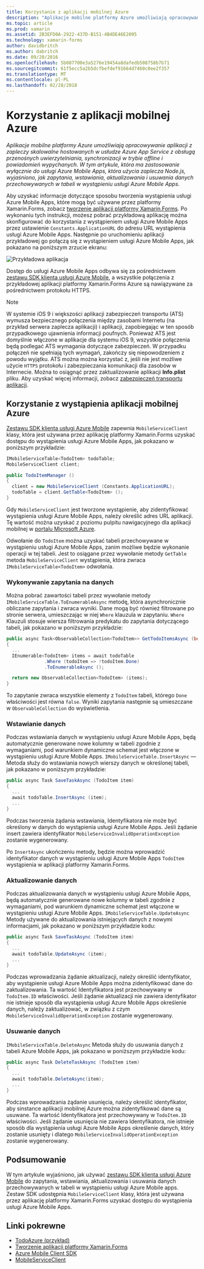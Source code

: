 ```yaml
---
title: Korzystanie z aplikacji mobilnej Azure
description: "Aplikacje mobilne platformy Azure umożliwiają opracowywanie aplikacji z zapleczy skalowalne hostowanych w usłudze Azure App Service z obsługą przenośnych uwierzytelniania, synchronizacji w trybie offline i powiadomień wypychanych. W tym artykule, która ma zastosowanie wyłącznie do usługi Azure Mobile Apps, która użycia zaplecza Node.js, wyjaśniono, jak zapytania, wstawiania, aktualizowania i usuwania danych przechowywanych w tabeli w wystąpieniu usługi Azure Mobile Apps."
ms.topic: article
ms.prod: xamarin
ms.assetid: 2B3EFD0A-2922-437D-B151-4B4DE46E2095
ms.technology: xamarin-forms
author: davidbritch
ms.author: dabritch
ms.date: 09/20/2016
ms.openlocfilehash: 5b087700e3a5276e19454a8dafedb508758b7b71
ms.sourcegitcommit: 61f5ecc5a2b5dcfbefdef91664d7460c0ee2f357
ms.translationtype: MT
ms.contentlocale: pl-PL
ms.lasthandoff: 02/28/2018
---
```

# <a name="consuming-an-azure-mobile-app"></a>Korzystanie z aplikacji mobilnej Azure

_Aplikacje mobilne platformy Azure umożliwiają opracowywanie aplikacji z zapleczy skalowalne hostowanych w usłudze Azure App Service z obsługą przenośnych uwierzytelniania, synchronizacji w trybie offline i powiadomień wypychanych. W tym artykule, która ma zastosowanie wyłącznie do usługi Azure Mobile Apps, która użycia zaplecza Node.js, wyjaśniono, jak zapytania, wstawiania, aktualizowania i usuwania danych przechowywanych w tabeli w wystąpieniu usługi Azure Mobile Apps._

Aby uzyskać informacje dotyczące sposobu tworzenia wystąpienia usługi Azure Mobile Apps, które mogą być używane przez platformy Xamarin.Forms, zobacz [tworzenie aplikacji platformy Xamarin.Forms](https://azure.microsoft.com/documentation/articles/app-service-mobile-xamarin-forms-get-started/). Po wykonaniu tych instrukcji, możesz pobrać przykładową aplikację można skonfigurować do korzystania z wystąpieniem usługi Azure Mobile Apps przez ustawienie `Constants.ApplicationURL` do adresu URL wystąpienia usługi Azure Mobile Apps. Następnie po uruchomieniu aplikacji przykładowej go połączą się z wystąpieniem usługi Azure Mobile Apps, jak pokazano na poniższym zrzucie ekranu:

![](azure-images/portal.png "Przykładowa aplikacja")

Dostęp do usługi Azure Mobile Apps odbywa się za pośrednictwem [zestawu SDK klienta usługi Azure Mobile](https://www.nuget.org/packages/Microsoft.Azure.Mobile.Client/), a wszystkie połączenia z przykładowej aplikacji platformy Xamarin.Forms Azure są nawiązywane za pośrednictwem protokołu HTTPS.

> [!NOTE]
> W systemie iOS 9 i większości aplikacji zabezpieczeń transportu (ATS) wymusza bezpiecznego połączenia między zasobami Internetu (na przykład serwera zaplecza aplikacji) i aplikacji, zapobiegając w ten sposób przypadkowego ujawnienia informacji poufnych. Ponieważ ATS jest domyślnie włączone w aplikacje dla systemu iOS 9, wszystkie połączenia będą podlegać ATS wymagania dotyczące zabezpieczeń. W przypadku połączeń nie spełniają tych wymagań, zakończy się niepowodzeniem z powodu wyjątku.
> ATS można można korzystać z, jeśli nie jest możliwe użycie `HTTPS` protokołu i zabezpieczania komunikacji dla zasobów w Internecie. Można to osiągnąć przez zaktualizowanie aplikacji **Info.plist** pliku. Aby uzyskać więcej informacji, zobacz [zabezpieczeń transportu aplikacji](~/ios/app-fundamentals/ats.md).

## <a name="consuming-an-azure-mobile-app-instance"></a>Korzystanie z wystąpienia aplikacji mobilnej Azure

[Zestawu SDK klienta usługi Azure Mobile](https://www.nuget.org/packages/Microsoft.Azure.Mobile.Client/) zapewnia `MobileServiceClient` klasy, która jest używana przez aplikację platformy Xamarin.Forms uzyskać dostępu do wystąpienia usługi Azure Mobile Apps, jak pokazano w poniższym przykładzie:

```csharp
IMobileServiceTable<TodoItem> todoTable;
MobileServiceClient client;

public TodoItemManager ()
{
  client = new MobileServiceClient (Constants.ApplicationURL);
  todoTable = client.GetTable<TodoItem> ();
}
```

Gdy `MobileServiceClient` jest tworzone wystąpienie, aby zidentyfikować wystąpienia usługi Azure Mobile Apps, należy określić adres URL aplikacji. Tę wartość można uzyskać z poziomu pulpitu nawigacyjnego dla aplikacji mobilnej w [portalu Microsoft Azure](https://portal.azure.com/).

Odwołanie do `TodoItem` można uzyskać tabeli przechowywane w wystąpieniu usługi Azure Mobile Apps, zanim możliwe będzie wykonanie operacji w tej tabeli. Jest to osiągane przez wywołanie metody `GetTable` metoda `MobileServiceClient` wystąpienia, która zwraca `IMobileServiceTable<TodoItem>` odwołania.

### <a name="querying-data"></a>Wykonywanie zapytania na danych

Można pobrać zawartości tabeli przez wywołanie metody `IMobileServiceTable.ToEnumerableAsync` metodę, która asynchronicznie obliczane zapytania i zwraca wyniki. Dane mogą być również filtrowane po stronie serwera, umieszczając w niej `Where` klauzula w zapytaniu. `Where` Klauzuli stosuje wiersza filtrowania predykatu do zapytania dotyczącego tabeli, jak pokazano w poniższym przykładzie:

```csharp
public async Task<ObservableCollection<TodoItem>> GetTodoItemsAsync (bool syncItems = false)
{
  ...
  IEnumerable<TodoItem> items = await todoTable
              .Where (todoItem => !todoItem.Done)
              .ToEnumerableAsync ();

  return new ObservableCollection<TodoItem> (items);
}
```

To zapytanie zwraca wszystkie elementy z `TodoItem` tabeli, którego `Done` właściwości jest równa `false`. Wyniki zapytania następnie są umieszczane w `ObservableCollection` do wyświetlenia.

### <a name="inserting-data"></a>Wstawianie danych

Podczas wstawiania danych w wystąpieniu usługi Azure Mobile Apps, będą automatycznie generowane nowe kolumny w tabeli zgodnie z wymaganiami, pod warunkiem dynamiczne schemat jest włączone w wystąpieniu usługi Azure Mobile Apps. `IMobileServiceTable.InsertAsync` — Metoda służy do wstawiania nowych wierszy danych w określonej tabeli, jak pokazano w poniższym przykładzie:

```csharp
public async Task SaveTaskAsync (TodoItem item)
{
  ...
  await todoTable.InsertAsync (item);
  ...
}
```

Podczas tworzenia żądania wstawiania, Identyfikatora nie może być określony w danych do wystąpienia usługi Azure Mobile Apps. Jeśli żądanie insert zawiera identyfikator `MobileServiceInvalidOperationException` zostanie wygenerowany.

Po `InsertAsync` ukończeniu metody, będzie można wprowadzić identyfikator danych w wystąpieniu usługi Azure Mobile Apps `TodoItem` wystąpienia w aplikacji platformy Xamarin.Forms.

### <a name="updating-data"></a>Aktualizowanie danych

Podczas aktualizowania danych w wystąpieniu usługi Azure Mobile Apps, będą automatycznie generowane nowe kolumny w tabeli zgodnie z wymaganiami, pod warunkiem dynamiczne schemat jest włączone w wystąpieniu usługi Azure Mobile Apps. `IMobileServiceTable.UpdateAsync` Metody używane do aktualizowania istniejących danych z nowymi informacjami, jak pokazano w poniższym przykładzie kodu:

```csharp
public async Task SaveTaskAsync (TodoItem item)
{
  ...
  await todoTable.UpdateAsync (item);
  ...
}
```

Podczas wprowadzania żądanie aktualizacji, należy określić identyfikator, aby wystąpienie usługi Azure Mobile Apps można zidentyfikować dane do zaktualizowania. Ta wartość Identyfikatora jest przechowywany w `TodoItem.ID` właściwości. Jeśli żądanie aktualizacji nie zawiera identyfikator nie istnieje sposób dla wystąpienia usługi Azure Mobile Apps określenie danych, należy zaktualizować, w związku z czym `MobileServiceInvalidOperationException` zostanie wygenerowany.

### <a name="deleting-data"></a>Usuwanie danych

`IMobileServiceTable.DeleteAsync` Metoda służy do usuwania danych z tabeli Azure Mobile Apps, jak pokazano w poniższym przykładzie kodu:

```csharp
public async Task DeleteTaskAsync (TodoItem item)
{
  ...
  await todoTable.DeleteAsync(item);
  ...
}
```

Podczas wprowadzania żądanie usunięcia, należy określić identyfikator, aby sinstance aplikacji mobilnej Azure można zidentyfikować dane są usuwane. Ta wartość Identyfikatora jest przechowywany w `TodoItem.ID` właściwości. Jeśli żądanie usunięcia nie zawiera Identyfikatora, nie istnieje sposób dla wystąpienia usługi Azure Mobile Apps określenie danych, który zostanie usunięty i dlatego `MobileServiceInvalidOperationException` zostanie wygenerowany.

## <a name="summary"></a>Podsumowanie

W tym artykule wyjaśniono, jak używać [zestawu SDK klienta usługi Azure Mobile](https://www.nuget.org/packages/Microsoft.Azure.Mobile.Client/) do zapytania, wstawiania, aktualizowania i usuwania danych przechowywanych w tabeli w wystąpieniu usługi Azure Mobile apps. Zestaw SDK udostępnia `MobileServiceClient` klasy, która jest używana przez aplikację platformy Xamarin.Forms uzyskać dostępu do wystąpienia usługi Azure Mobile Apps.


## <a name="related-links"></a>Linki pokrewne

- [TodoAzure (przykład)](https://developer.xamarin.com/samples/xamarin-forms/WebServices/TodoAzure/)
- [Tworzenie aplikacji platformy Xamarin.Forms](https://azure.microsoft.com/documentation/articles/app-service-mobile-xamarin-forms-get-started/)
- [Azure Mobile Client SDK](https://www.nuget.org/packages/Microsoft.Azure.Mobile.Client/)
- [MobileServiceClient](https://msdn.microsoft.com/library/azure/microsoft.windowsazure.mobileservices.mobileserviceclient(v=azure.10).aspx)
